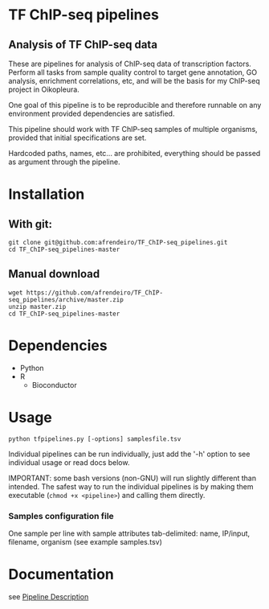 TF ChIP-seq pipelines
=========
Analysis of TF ChIP-seq data
---------
These are pipelines for analysis of ChIP-seq data of transcription factors. Perform all tasks from sample quality control to target gene annotation, GO analysis, enrichment correlations, etc, and will be the basis for my ChIP-seq project in Oikopleura.

One goal of this pipeline is to be reproducible and therefore runnable on any environment provided dependencies are satisfied.

This pipeline should work with TF ChIP-seq samples of multiple organisms, provided that initial specifications are set.

Hardcoded paths, names, etc... are prohibited, everything should be passed as argument through the pipeline.

# Installation

## With git:
	
	git clone git@github.com:afrendeiro/TF_ChIP-seq_pipelines.git
	cd TF_ChIP-seq_pipelines-master

## Manual download
	
	wget https://github.com/afrendeiro/TF_ChIP-seq_pipelines/archive/master.zip
	unzip master.zip
	cd TF_ChIP-seq_pipelines-master

# Dependencies
- Python
- R
	- Bioconductor

# Usage
	
	python tfpipelines.py [-options] samplesfile.tsv

Individual pipelines can be run individually, just add the '-h' option to see individual usage or read docs below.

IMPORTANT: some bash versions (non-GNU) will run slightly different than intended. The safest way to run the individual pipelines is by making them executable (`chmod +x <pipeline>`) and calling them directly.

### Samples configuration file
One sample per line with sample attributes tab-delimited: name, IP/input, filename, organism (see example samples.tsv)

# Documentation
see [Pipeline Description](planning/pipeline_description.md)